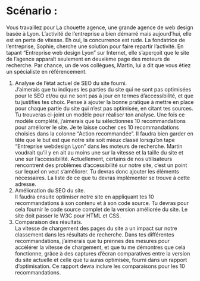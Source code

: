 # Scénario :  
Vous travaillez pour La chouette agence, une grande agence de web design basée à Lyon.
L’activité de l’entreprise a bien démarré mais aujourd’hui, elle est en perte de vitesse. Eh oui, la
concurrence est rude. La fondatrice de l’entreprise, Sophie, cherche une solution pour faire
repartir l’activité. En tapant “Entreprise web design Lyon” sur Internet, elle s’aperçoit que le site
de l’agence apparaît seulement en deuxième page des moteurs de recherche. Par chance, un
de vos collègues, Martin, lui a dit que vous étiez un spécialiste en référencement.  

1. Analyse de l’état actuel de SEO du site fourni.  
J’aimerais que tu indiques les parties du site qui ne sont pas optimisées pour le SEO et/ou qui ne sont pas à jour en termes
d’accessibilité, et que tu justifies tes choix. Pense à ajouter la bonne pratique à mettre
en place pour chaque partie du site qui n’est pas optimisée, en citant tes sources. Tu
trouveras ci-joint un modèle pour réaliser ton analyse. Une fois ce modèle complété,
j’aimerais que tu sélectionnes 10 recommandations pour améliorer le site. Je te laisse
cocher ces 10 recommandations choisies dans la colonne “Action recommandée”.
Il faudra bien garder en tête que le but est que notre site soit mieux classé lorsqu’on
tape “Entreprise webdesign Lyon” dans les moteurs de recherche. Martin voudrait qu’il y
en ait au moins une sur la vitesse et la taille du site et une sur l’accessibilité.
Actuellement, certains de nos utilisateurs rencontrent des problèmes d’accessibilité sur
notre site, c’est un point sur lequel on veut s’améliorer. Tu devras donc ajouter les
éléments nécessaires. La liste de ce que tu devras implémenter se trouve à cette
adresse.  
2. Amélioration du SEO du site.  
Il faudra ensuite optimiser notre site en appliquant tes 10
recommandations à son contenu et à son code source. Tu devras pour cela fournir le
code source complet de la version améliorée du site. Le site doit passer le W3C pour
HTML et CSS.  
3. Comparaison des résultats.  
La vitesse de chargement des pages du site a un impact sur notre classement dans les résultats de recherche.
Dans tes différentes recommandations, j’aimerais que tu prennes des mesures pour accélérer la vitesse de
chargement, et que tu me démontres que cela fonctionne, grâce à des captures d’écran
comparatives entre la version du site actuelle et celle que tu auras optimisée, fourni
dans un rapport d’optimisation. Ce rapport devra inclure les comparaisons pour les 10
recommandations.
